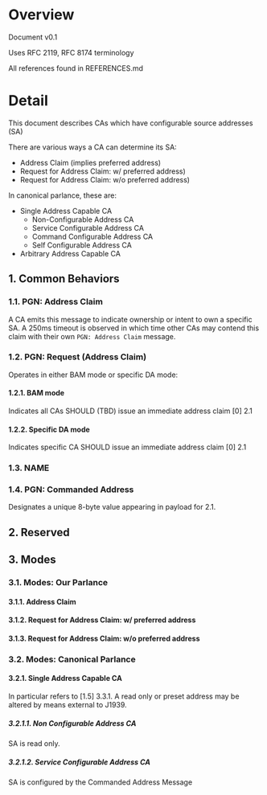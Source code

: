 # Overview

Document v0.1

Uses RFC 2119, RFC 8174 terminology

All references found in REFERENCES.md

# Detail

This document describes CAs which have configurable source addresses (SA)

There are various ways a CA can determine its SA:

* Address Claim (implies preferred address)
* Request for Address Claim: w/ preferred address)
* Request for Address Claim: w/o preferred address)

In canonical parlance, these are:

* Single Address Capable CA
    * Non-Configurable Address CA
    * Service Configurable Address CA
    * Command Configurable Address CA
    * Self Configurable Address CA
* Arbitrary Address Capable CA

## 1. Common Behaviors

### 1.1. PGN: Address Claim

A CA emits this message to indicate ownership or intent to own a specific SA.
A 250ms timeout is observed in which time other CAs may contend this claim with their
own `PGN: Address Claim` message.

### 1.2. PGN: Request (Address Claim)

Operates in either BAM mode or specific DA mode:

#### 1.2.1. BAM mode

Indicates all CAs SHOULD (TBD) issue an immediate address claim [0] 2.1

#### 1.2.2. Specific DA mode

Indicates specific CA SHOULD issue an immediate address claim [0] 2.1

### 1.3. NAME

### 1.4. PGN: Commanded Address

Designates a unique 8-byte value appearing in payload for 2.1.

## 2. Reserved

## 3. Modes

### 3.1. Modes: Our Parlance

#### 3.1.1. Address Claim

#### 3.1.2. Request for Address Claim: w/ preferred address

#### 3.1.3. Request for Address Claim: w/o preferred address

### 3.2. Modes: Canonical Parlance

#### 3.2.1. Single Address Capable CA

In particular refers to [1.5] 3.3.1.
A read only or preset address may be altered by means external to J1939.

##### 3.2.1.1. Non Configurable Address CA

SA is read only. 

##### 3.2.1.2. Service Configurable Address CA

SA is configured by the Commanded Address Message
